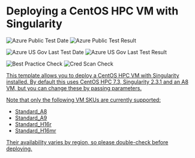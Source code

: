 # Deploying a CentOS HPC VM with Singularity

![Azure Public Test Date](https://azurequickstartsservice.blob.core.windows.net/badges/centos-singularity/PublicLastTestDate.svg)
![Azure Public Test Result](https://azurequickstartsservice.blob.core.windows.net/badges/centos-singularity/PublicDeployment.svg)

![Azure US Gov Last Test Date](https://azurequickstartsservice.blob.core.windows.net/badges/centos-singularity/FairfaxLastTestDate.svg)
![Azure US Gov Last Test Result](https://azurequickstartsservice.blob.core.windows.net/badges/centos-singularity/FairfaxDeployment.svg)

![Best Practice Check](https://azurequickstartsservice.blob.core.windows.net/badges/centos-singularity/BestPracticeResult.svg)
![Cred Scan Check](https://azurequickstartsservice.blob.core.windows.net/badges/centos-singularity/CredScanResult.svg)

<a href="https://portal.azure.com/#create/Microsoft.Template/uri/https%3A%2F%2Fraw.githubusercontent.com%2Fbhummerstone%2Fazure-quickstart-templates%2Fcentos-singularity%2Fcentos-singularity%2Fazuredeploy.json" target="_blank">
    

<a href="http://armviz.io/#/?load=https%3A%2F%2Fraw.githubusercontent.com%2Fbhummerstone%2Fazure-quickstart-templates%2Fcentos-singularity%2Fcentos-singularity%2Fazuredeploy.json" target="_blank">
    



This template allows you to deploy a CentOS HPC VM with Singularity installed. By default this uses CentOS HPC 7.3, Singularity 2.3.1 and an A8 VM, but you can change these by passing parameters.

Note that only the following VM SKUs are currently supported:
* Standard_A8
* Standard_A9
* Standard_H16r
* Standard_H16mr

Their availability varies by region, so please double-check before deploying. 

